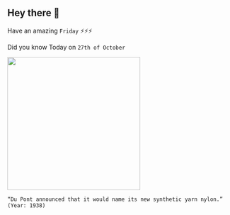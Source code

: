 ## Hey there 👋
Have an amazing `Friday` ⚡⚡⚡

Did you know Today on `27th of October`
 
 [<img src="https://i.ytimg.com/vi/B_rbX17TZfs/maxresdefault.jpg" width="300" />](https://retronewser.com/2018/10/27/du-pont-names-new-synthetic-yarn-nylon-80-years-ago-onthisday-otd-oct-27-1938/) 
 ```
“Du Pont announced that it would name its new synthetic yarn nylon.” (Year: 1938)
```
